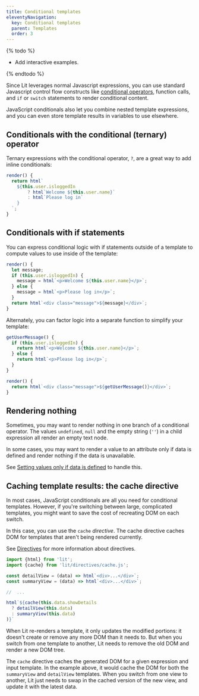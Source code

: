 ```yaml
---
title: Conditional templates
eleventyNavigation:
  key: Conditional templates
  parent: Templates
  order: 3
---
```


{% todo %}

- Add interactive examples.

{% endtodo %}

Since Lit leverages normal Javascript expressions, you can use standard Javascript control flow constructs like [conditional operators](https://developer.mozilla.org/en-US/docs/Web/JavaScript/Reference/Operators/Conditional_Operator), function calls, and `if` or `switch` statements to render conditional content.

JavaScript conditionals also let you combine nested template expressions, and you can even store template results in variables to use elsewhere.

## Conditionals with the conditional (ternary) operator

Ternary expressions with the conditional operator, `?`, are a great way to add inline conditionals:

```js
render() {
  return html`
    ${this.user.isloggedIn
        ? html`Welcome ${this.user.name}`
        : html`Please log in`
    }
  `;
}
```

## Conditionals with if statements

You can express conditional logic with if statements outside of a template to compute values to use inside of the template:

```js
render() {
  let message;
  if (this.user.isloggedIn) {
    message = html`<p>Welcome ${this.user.name}</p>`;
  } else {
    message = html`<p>Please log in</p>`;
  }
  return html`<div class="message">${message}</div>`;
}
```

Alternately, you can factor logic into a separate function to simplify your template:

```js
getUserMessage() {
  if (this.user.isloggedIn) {
    return html`<p>Welcome ${this.user.name}</p>`;
  } else {
    return html`<p>Please log in</p>`;
  }
}

render() {
  return html`<div class="message">${getUserMessage()}</div>`;
}
```

## Rendering nothing

Sometimes, you may want to render nothing in one branch of a conditional operator. The values `undefined`, `null` and the empty string (`''`) in a child expression all render an empty text node.

In some cases, you may want to render a value to an attribute only if data is defined and render nothing if the data is unavailable.

See [Setting values only if data is defined](/guide/templates/expressions#ifDefined) to handle this.

## Caching template results: the cache directive

In most cases, JavaScript conditionals are all you need for conditional templates. However, if you're switching between large, complicated templates, you might want to save the cost of recreating DOM on each switch.

In this case, you can use the `cache` _directive_. The cache directive caches DOM for templates that aren't being rendered currently.

See [Directives](guide/templates/directives) for more information about directives.

```js
import {html} from 'lit';
import {cache} from 'lit/directives/cache.js';

const detailView = (data) => html`<div>...</div>`;
const summaryView = (data) => html`<div>...</div>`;

//  ...

html`${cache(this.data.showDetails
  ? detailView(this.data)
  : summaryView(this.data)
)}`
```

When Lit re-renders a template, it only updates the modified portions: it doesn't create or remove any more DOM than it needs to. But when you switch from one template to another, Lit needs to remove the old DOM and render a new DOM tree.

The `cache` directive caches the generated DOM for a given expression and input template. In the example above, it would cache the DOM for both the  `summaryView` and `detailView` templates. When you switch from one view to another, Lit just needs to swap in the cached version of the new view, and update it with the latest data.
